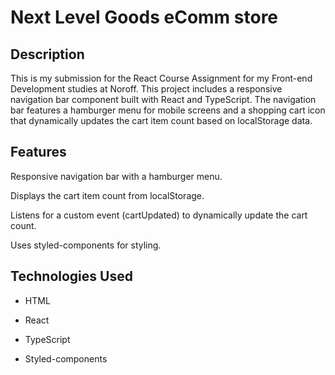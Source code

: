 # Next Level Goods eComm store

## Description

This is my submission for the React Course Assignment for my Front-end Development studies at Noroff. This project includes a responsive navigation bar component built with React and TypeScript. The navigation bar features a hamburger menu for mobile screens and a shopping cart icon that dynamically updates the cart item count based on localStorage data.

## Features

Responsive navigation bar with a hamburger menu.

Displays the cart item count from localStorage.

Listens for a custom event (cartUpdated) to dynamically update the cart count.

Uses styled-components for styling.

## Technologies Used

- HTML

- React

- TypeScript

- Styled-components

